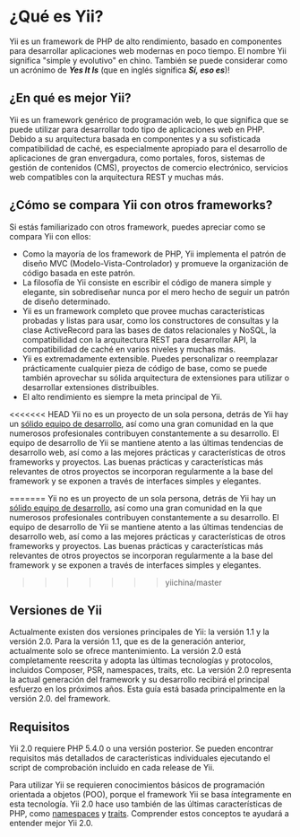 ¿Qué es Yii?
============

Yii es un framework de PHP de alto rendimiento, basado en componentes para desarrollar aplicaciones web
modernas en poco tiempo. El nombre Yii significa "simple y evolutivo" en chino. También se puede considerar como un acrónimo
de _**Yes It Is**_ (que en inglés significa _**Sí, eso es**_)!


¿En qué es mejor Yii?
-----------------------

Yii es un framework genérico de programación web, lo que significa que se puede utilizar para desarrollar todo tipo de aplicaciones web en PHP.
Debido a su arquitectura basada en componentes y a su sofisticada compatibilidad de caché, es especialmente apropiado para el desarrollo
de aplicaciones de gran envergadura, como portales, foros, sistemas de gestión de contenidos (CMS), proyectos de comercio electrónico,
servicios web compatibles con la arquitectura REST y muchas más.

¿Cómo se compara Yii con otros frameworks?
--------------------------------------

Si estás familiarizado con otros framework, puedes apreciar como se compara Yii con ellos:

- Como la mayoría de los framework de PHP, Yii implementa el patrón de diseño MVC (Modelo-Vista-Controlador) y promueve la organización de código basada en este patrón.
- La filosofía de Yii consiste en escribir el código de manera simple y elegante, sin sobrediseñar nunca por el mero hecho de seguir un patrón de diseño determinado.
- Yii es un framework completo que provee muchas características probadas y listas para usar, como los constructores de consultas y la clase ActiveRecord para las bases de datos relacionales y NoSQL, la compatibilidad con la arquitectura REST para desarrollar API, la compatibilidad de caché en varios niveles y muchas más.
- Yii es extremadamente extensible. Puedes personalizar o reemplazar prácticamente cualquier pieza de código de base, como se puede también aprovechar su sólida arquitectura de extensiones para utilizar o desarrollar extensiones distribuibles.
- El alto rendimiento es siempre la meta principal de Yii.

<<<<<<< HEAD
Yii no es un proyecto de un sola persona, detrás de Yii hay un [sólido equipo de desarrollo][], así como una gran comunidad en la que numerosos profesionales contribuyen constantemente a su desarrollo.
El equipo de desarrollo de Yii se mantiene atento a las últimas tendencias de desarrollo web, así como a las mejores prácticas y características de otros frameworks y proyectos.
Las buenas prácticas y características más relevantes de otros proyectos se incorporan regularmente a la base del framework y se exponen a través de interfaces simples y elegantes.

[sólido equipo de desarrollo]: http://www.yiiframework.com/about/
=======
Yii no es un proyecto de un sola persona, detrás de Yii hay un [sólido equipo de desarrollo][about_yii], así como una gran comunidad en la que numerosos profesionales contribuyen constantemente a su desarrollo.
El equipo de desarrollo de Yii se mantiene atento a las últimas tendencias de desarrollo web, así como a las mejores prácticas y características de otros frameworks y proyectos.
Las buenas prácticas y características más relevantes de otros proyectos se incorporan regularmente a la base del framework y se exponen a través de interfaces simples y elegantes.

[about_yii]: http://www.yiiframework.com/about/
>>>>>>> yiichina/master

Versiones de Yii
----------------

Actualmente existen dos versiones principales de Yii: la versión 1.1 y la versión 2.0. Para la versión 1.1, que es de la generación anterior, actualmente solo se ofrece mantenimiento.
La versión 2.0 está completamente reescrita y adopta las últimas tecnologías y protocolos, incluidos Composer, PSR, namespaces, traits, etc.
La versión 2.0 representa la actual generación del framework y su desarrollo recibirá el principal esfuerzo en los próximos años.
Esta guía está basada principalmente en la versión 2.0. del framework.


Requisitos
-----------

Yii 2.0 requiere PHP 5.4.0 o una versión posterior. Se pueden encontrar requisitos más detallados de características individuales
ejecutando el script de comprobación incluido en cada release de Yii.

Para utilizar Yii se requieren conocimientos básicos de programación orientada a objetos (POO), porque el framework Yii se basa íntegramente en esta tecnología.
Yii 2.0 hace uso también de las últimas características de PHP, como [namespaces](http://www.php.net/manual/es/language.namespaces.php)
y [traits](http://www.php.net/manual/es/language.oop5.traits.php). Comprender estos conceptos te ayudará a entender mejor Yii 2.0.

